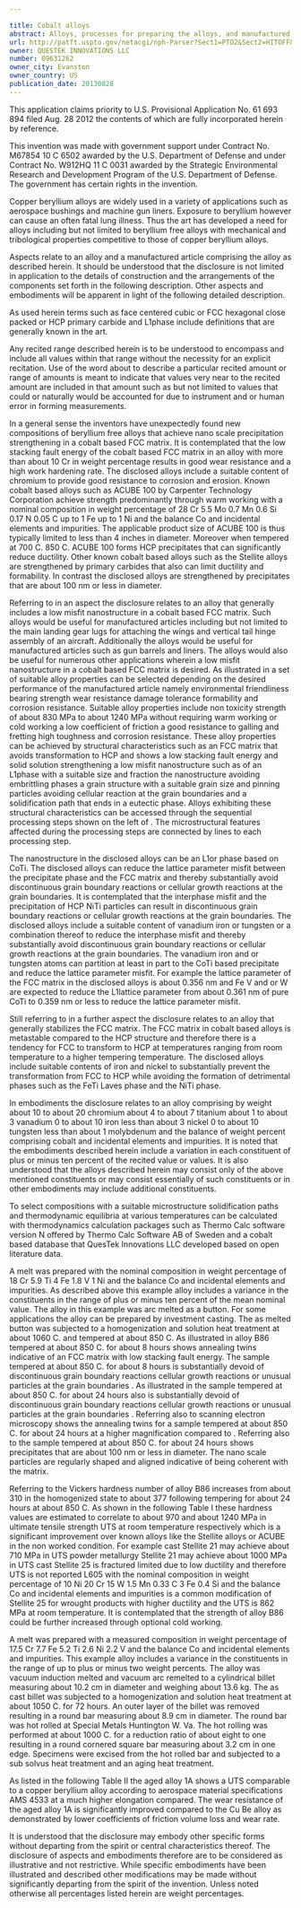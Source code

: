 ```yaml
---

title: Cobalt alloys
abstract: Alloys, processes for preparing the alloys, and manufactured articles including the alloys are described. The alloys include, by weight, about 10% to about 20% chromium, about 4% to about 7% titanium, about 1% to about 3% vanadium, 0% to about 10% iron, less than about 3% nickel, 0% to about 10% tungsten, less than about 1% molybdenum, and the balance of weight percent including cobalt and incidental elements and impurities.
url: http://patft.uspto.gov/netacgi/nph-Parser?Sect1=PTO2&Sect2=HITOFF&p=1&u=%2Fnetahtml%2FPTO%2Fsearch-adv.htm&r=1&f=G&l=50&d=PALL&S1=09631262&OS=09631262&RS=09631262
owner: QUESTEK INNOVATIONS LLC
number: 09631262
owner_city: Evanston
owner_country: US
publication_date: 20130828
---
```

This application claims priority to U.S. Provisional Application No. 61 693 894 filed Aug. 28 2012 the contents of which are fully incorporated herein by reference.

This invention was made with government support under Contract No. M67854 10 C 6502 awarded by the U.S. Department of Defense and under Contract No. W912HQ 11 C 0031 awarded by the Strategic Environmental Research and Development Program of the U.S. Department of Defense. The government has certain rights in the invention.

Copper beryllium alloys are widely used in a variety of applications such as aerospace bushings and machine gun liners. Exposure to beryllium however can cause an often fatal lung illness. Thus the art has developed a need for alloys including but not limited to beryllium free alloys with mechanical and tribological properties competitive to those of copper beryllium alloys.

Aspects relate to an alloy and a manufactured article comprising the alloy as described herein. It should be understood that the disclosure is not limited in application to the details of construction and the arrangements of the components set forth in the following description. Other aspects and embodiments will be apparent in light of the following detailed description.

As used herein terms such as face centered cubic or FCC hexagonal close packed or HCP primary carbide and L1phase include definitions that are generally known in the art.

Any recited range described herein is to be understood to encompass and include all values within that range without the necessity for an explicit recitation. Use of the word about to describe a particular recited amount or range of amounts is meant to indicate that values very near to the recited amount are included in that amount such as but not limited to values that could or naturally would be accounted for due to instrument and or human error in forming measurements.

In a general sense the inventors have unexpectedly found new compositions of beryllium free alloys that achieve nano scale precipitation strengthening in a cobalt based FCC matrix. It is contemplated that the low stacking fault energy of the cobalt based FCC matrix in an alloy with more than about 10 Cr in weight percentage results in good wear resistance and a high work hardening rate. The disclosed alloys include a suitable content of chromium to provide good resistance to corrosion and erosion. Known cobalt based alloys such as ACUBE 100 by Carpenter Technology Corporation achieve strength predominantly through warm working with a nominal composition in weight percentage of 28 Cr 5.5 Mo 0.7 Mn 0.6 Si 0.17 N 0.05 C up to 1 Fe up to 1 Ni and the balance Co and incidental elements and impurities. The applicable product size of ACUBE 100 is thus typically limited to less than 4 inches in diameter. Moreover when tempered at 700 C. 850 C. ACUBE 100 forms HCP precipitates that can significantly reduce ductility. Other known cobalt based alloys such as the Stellite alloys are strengthened by primary carbides that also can limit ductility and formability. In contrast the disclosed alloys are strengthened by precipitates that are about 100 nm or less in diameter.

Referring to in an aspect the disclosure relates to an alloy that generally includes a low misfit nanostructure in a cobalt based FCC matrix. Such alloys would be useful for manufactured articles including but not limited to the main landing gear lugs for attaching the wings and vertical tail hinge assembly of an aircraft. Additionally the alloys would be useful for manufactured articles such as gun barrels and liners. The alloys would also be useful for numerous other applications wherein a low misfit nanostructure in a cobalt based FCC matrix is desired. As illustrated in a set of suitable alloy properties can be selected depending on the desired performance of the manufactured article namely environmental friendliness bearing strength wear resistance damage tolerance formability and corrosion resistance. Suitable alloy properties include non toxicity strength of about 830 MPa to about 1240 MPa without requiring warm working or cold working a low coefficient of friction a good resistance to galling and fretting high toughness and corrosion resistance. These alloy properties can be achieved by structural characteristics such as an FCC matrix that avoids transformation to HCP and shows a low stacking fault energy and solid solution strengthening a low misfit nanostructure such as of an L1phase with a suitable size and fraction the nanostructure avoiding embrittling phases a grain structure with a suitable grain size and pinning particles avoiding cellular reaction at the grain boundaries and a solidification path that ends in a eutectic phase. Alloys exhibiting these structural characteristics can be accessed through the sequential processing steps shown on the left of . The microstructural features affected during the processing steps are connected by lines to each processing step.

The nanostructure in the disclosed alloys can be an L1or phase based on CoTi. The disclosed alloys can reduce the lattice parameter misfit between the precipitate phase and the FCC matrix and thereby substantially avoid discontinuous grain boundary reactions or cellular growth reactions at the grain boundaries. It is contemplated that the interphase misfit and the precipitation of HCP NiTi particles can result in discontinuous grain boundary reactions or cellular growth reactions at the grain boundaries. The disclosed alloys include a suitable content of vanadium iron or tungsten or a combination thereof to reduce the interphase misfit and thereby substantially avoid discontinuous grain boundary reactions or cellular growth reactions at the grain boundaries. The vanadium iron and or tungsten atoms can partition at least in part to the CoTi based precipitate and reduce the lattice parameter misfit. For example the lattice parameter of the FCC matrix in the disclosed alloys is about 0.356 nm and Fe V and or W are expected to reduce the L1lattice parameter from about 0.361 nm of pure CoTi to 0.359 nm or less to reduce the lattice parameter misfit.

Still referring to in a further aspect the disclosure relates to an alloy that generally stabilizes the FCC matrix. The FCC matrix in cobalt based alloys is metastable compared to the HCP structure and therefore there is a tendency for FCC to transform to HCP at temperatures ranging from room temperature to a higher tempering temperature. The disclosed alloys include suitable contents of iron and nickel to substantially prevent the transformation from FCC to HCP while avoiding the formation of detrimental phases such as the FeTi Laves phase and the NiTi phase.

In embodiments the disclosure relates to an alloy comprising by weight about 10 to about 20 chromium about 4 to about 7 titanium about 1 to about 3 vanadium 0 to about 10 iron less than about 3 nickel 0 to about 10 tungsten less than about 1 molybdenum and the balance of weight percent comprising cobalt and incidental elements and impurities. It is noted that the embodiments described herein include a variation in each constituent of plus or minus ten percent of the recited value or values. It is also understood that the alloys described herein may consist only of the above mentioned constituents or may consist essentially of such constituents or in other embodiments may include additional constituents.

To select compositions with a suitable microstructure solidification paths and thermodynamic equilibria at various temperatures can be calculated with thermodynamics calculation packages such as Thermo Calc software version N offered by Thermo Calc Software AB of Sweden and a cobalt based database that QuesTek Innovations LLC developed based on open literature data.

A melt was prepared with the nominal composition in weight percentage of 18 Cr 5.9 Ti 4 Fe 1.8 V 1 Ni and the balance Co and incidental elements and impurities. As described above this example alloy includes a variance in the constituents in the range of plus or minus ten percent of the mean nominal value. The alloy in this example was arc melted as a button. For some applications the alloy can be prepared by investment casting. The as melted button was subjected to a homogenization and solution heat treatment at about 1060 C. and tempered at about 850 C. As illustrated in alloy B86 tempered at about 850 C. for about 8 hours shows annealing twins indicative of an FCC matrix with low stacking fault energy. The sample tempered at about 850 C. for about 8 hours is substantially devoid of discontinuous grain boundary reactions cellular growth reactions or unusual particles at the grain boundaries . As illustrated in the sample tempered at about 850 C. for about 24 hours also is substantially devoid of discontinuous grain boundary reactions cellular growth reactions or unusual particles at the grain boundaries . Referring also to scanning electron microscopy shows the annealing twins for a sample tempered at about 850 C. for about 24 hours at a higher magnification compared to . Referring also to the sample tempered at about 850 C. for about 24 hours shows precipitates that are about 100 nm or less in diameter. The nano scale particles are regularly shaped and aligned indicative of being coherent with the matrix.

Referring to the Vickers hardness number of alloy B86 increases from about 310 in the homogenized state to about 377 following tempering for about 24 hours at about 850 C. As shown in the following Table I these hardness values are estimated to correlate to about 970 and about 1240 MPa in ultimate tensile strength UTS at room temperature respectively which is a significant improvement over known alloys like the Stellite alloys or ACUBE in the non worked condition. For example cast Stellite 21 may achieve about 710 MPa in UTS powder metallurgy Stellite 21 may achieve about 1000 MPa in UTS cast Stellite 25 is fractured limited due to low ductility and therefore UTS is not reported L605 with the nominal composition in weight percentage of 10 Ni 20 Cr 15 W 1.5 Mn 0.33 C 3 Fe 0.4 Si and the balance Co and incidental elements and impurities is a common modification of Stellite 25 for wrought products with higher ductility and the UTS is 862 MPa at room temperature. It is contemplated that the strength of alloy B86 could be further increased through optional cold working.

A melt was prepared with a measured composition in weight percentage of 17.5 Cr 7.7 Fe 5.2 Ti 2.6 Ni 2.2 V and the balance Co and incidental elements and impurities. This example alloy includes a variance in the constituents in the range of up to plus or minus two weight percents. The alloy was vacuum induction melted and vacuum arc remelted to a cylindrical billet measuring about 10.2 cm in diameter and weighing about 13.6 kg. The as cast billet was subjected to a homogenization and solution heat treatment at about 1050 C. for 72 hours. An outer layer of the billet was removed resulting in a round bar measuring about 8.9 cm in diameter. The round bar was hot rolled at Special Metals Huntington W. Va. The hot rolling was performed at about 1000 C. for a reduction ratio of about eight to one resulting in a round cornered square bar measuring about 3.2 cm in one edge. Specimens were excised from the hot rolled bar and subjected to a sub solvus heat treatment and an aging heat treatment.

As listed in the following Table II the aged alloy 1A shows a UTS comparable to a copper beryllium alloy according to aerospace material specifications AMS 4533 at a much higher elongation compared. The wear resistance of the aged alloy 1A is significantly improved compared to the Cu Be alloy as demonstrated by lower coefficients of friction volume loss and wear rate.

It is understood that the disclosure may embody other specific forms without departing from the spirit or central characteristics thereof. The disclosure of aspects and embodiments therefore are to be considered as illustrative and not restrictive. While specific embodiments have been illustrated and described other modifications may be made without significantly departing from the spirit of the invention. Unless noted otherwise all percentages listed herein are weight percentages.

